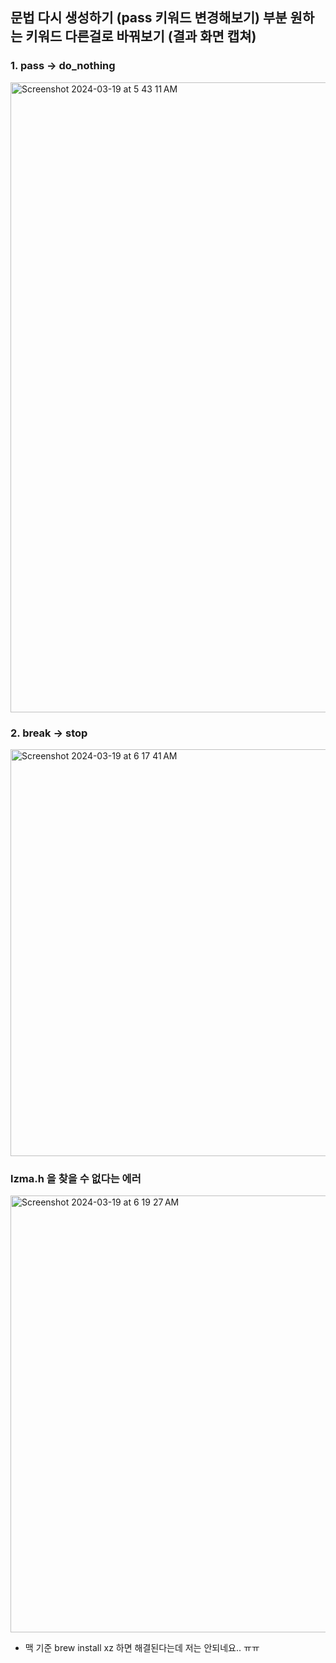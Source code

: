 ## 문법 다시 생성하기 (pass 키워드 변경해보기) 부분 원하는 키워드 다른걸로 바꿔보기 (결과 화면 캡쳐)
### 1. pass -> do_nothing
<img width="1008" alt="Screenshot 2024-03-19 at 5 43 11 AM" src="https://github.com/why-arong/CPython-Guide/assets/68311908/8dcc1fba-a528-42bf-b590-4f154d11a6b6">

### 2. break -> stop
<img width="651" alt="Screenshot 2024-03-19 at 6 17 41 AM" src="https://github.com/why-arong/CPython-Guide/assets/68311908/b4c8da78-6d39-4d00-ab51-7df64807ac39">

### lzma.h 을 찾을 수 없다는 에러
<img width="699" alt="Screenshot 2024-03-19 at 6 19 27 AM" src="https://github.com/why-arong/CPython-Guide/assets/68311908/7fe651cb-9f52-4b20-aedc-ea44f538871a">

- 맥 기준 brew install xz 하면 해결된다는데 저는 안되네요.. ㅠㅠ
